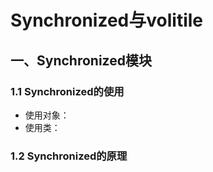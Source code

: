 # Synchronized与volitile

## 一、Synchronized模块

### 1.1 Synchronized的使用

* 使用对象：
* 使用类：

### 1.2 Synchronized的原理




